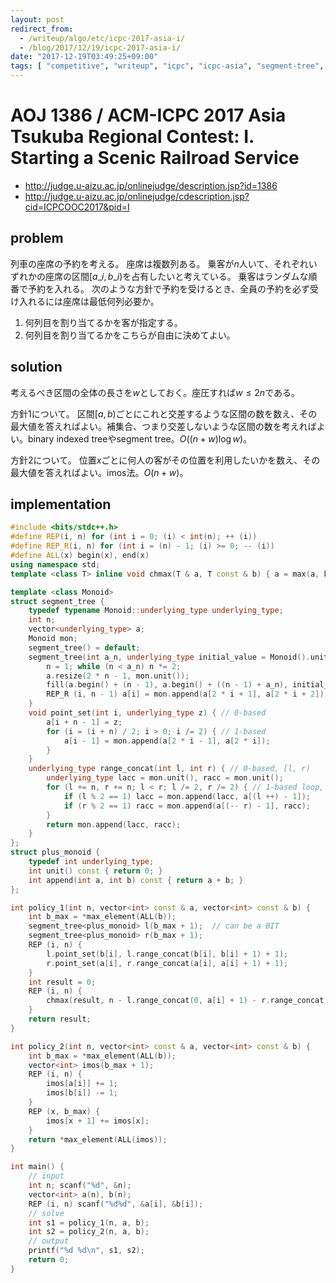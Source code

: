 ```yaml
---
layout: post
redirect_from:
  - /writeup/algo/etc/icpc-2017-asia-i/
  - /blog/2017/12/19/icpc-2017-asia-i/
date: "2017-12-19T03:49:25+09:00"
tags: [ "competitive", "writeup", "icpc", "icpc-asia", "segment-tree", "range-sum-query", "imos", "scheduling" ]
---
```


# AOJ 1386 / ACM-ICPC 2017 Asia Tsukuba Regional Contest: I. Starting a Scenic Railroad Service

-   <http://judge.u-aizu.ac.jp/onlinejudge/description.jsp?id=1386>
-   <http://judge.u-aizu.ac.jp/onlinejudge/cdescription.jsp?cid=ICPCOOC2017&pid=I>

## problem

列車の座席の予約を考える。
座席は複数列ある。
乗客が$n$人いて、それぞれいずれかの座席の区間$[a\_i, b\_i)$を占有したいと考えている。
乗客はランダムな順番で予約を入れる。
次のような方針で予約を受けるとき、全員の予約を必ず受け入れるには座席は最低何列必要か。

1.  何列目を割り当てるかを客が指定する。
2.  何列目を割り当てるかをこちらが自由に決めてよい。

## solution

考えるべき区間の全体の長さを$w$としておく。座圧すれば$w \le 2n$である。

方針$1$について。
区間$[a, b)$ごとにこれと交差するような区間の数を数え、その最大値を答えればよい。補集合、つまり交差しないような区間の数を考えればよい。binary indexed treeやsegment tree。$O((n + w) \log w)$。

方針$2$について。
位置$x$ごとに何人の客がその位置を利用したいかを数え、その最大値を答えればよい。imos法。$O(n + w)$。

## implementation

``` c++
#include <bits/stdc++.h>
#define REP(i, n) for (int i = 0; (i) < int(n); ++ (i))
#define REP_R(i, n) for (int i = (n) - 1; (i) >= 0; -- (i))
#define ALL(x) begin(x), end(x)
using namespace std;
template <class T> inline void chmax(T & a, T const & b) { a = max(a, b); }

template <class Monoid>
struct segment_tree {
    typedef typename Monoid::underlying_type underlying_type;
    int n;
    vector<underlying_type> a;
    Monoid mon;
    segment_tree() = default;
    segment_tree(int a_n, underlying_type initial_value = Monoid().unit(), Monoid const & a_mon = Monoid()) : mon(a_mon) {
        n = 1; while (n < a_n) n *= 2;
        a.resize(2 * n - 1, mon.unit());
        fill(a.begin() + (n - 1), a.begin() + ((n - 1) + a_n), initial_value); // set initial values
        REP_R (i, n - 1) a[i] = mon.append(a[2 * i + 1], a[2 * i + 2]); // propagate initial values
    }
    void point_set(int i, underlying_type z) { // 0-based
        a[i + n - 1] = z;
        for (i = (i + n) / 2; i > 0; i /= 2) { // 1-based
            a[i - 1] = mon.append(a[2 * i - 1], a[2 * i]);
        }
    }
    underlying_type range_concat(int l, int r) { // 0-based, [l, r)
        underlying_type lacc = mon.unit(), racc = mon.unit();
        for (l += n, r += n; l < r; l /= 2, r /= 2) { // 1-based loop, 2x faster than recursion
            if (l % 2 == 1) lacc = mon.append(lacc, a[(l ++) - 1]);
            if (r % 2 == 1) racc = mon.append(a[(-- r) - 1], racc);
        }
        return mon.append(lacc, racc);
    }
};
struct plus_monoid {
    typedef int underlying_type;
    int unit() const { return 0; }
    int append(int a, int b) const { return a + b; }
};

int policy_1(int n, vector<int> const & a, vector<int> const & b) {
    int b_max = *max_element(ALL(b));
    segment_tree<plus_monoid> l(b_max + 1);  // can be a BIT
    segment_tree<plus_monoid> r(b_max + 1);
    REP (i, n) {
        l.point_set(b[i], l.range_concat(b[i], b[i] + 1) + 1);
        r.point_set(a[i], r.range_concat(a[i], a[i] + 1) + 1);
    }
    int result = 0;
    REP (i, n) {
        chmax(result, n - l.range_concat(0, a[i] + 1) - r.range_concat(b[i], b_max + 1));
    }
    return result;
}

int policy_2(int n, vector<int> const & a, vector<int> const & b) {
    int b_max = *max_element(ALL(b));
    vector<int> imos(b_max + 1);
    REP (i, n) {
        imos[a[i]] += 1;
        imos[b[i]] -= 1;
    }
    REP (x, b_max) {
        imos[x + 1] += imos[x];
    }
    return *max_element(ALL(imos));
}

int main() {
    // input
    int n; scanf("%d", &n);
    vector<int> a(n), b(n);
    REP (i, n) scanf("%d%d", &a[i], &b[i]);
    // solve
    int s1 = policy_1(n, a, b);
    int s2 = policy_2(n, a, b);
    // output
    printf("%d %d\n", s1, s2);
    return 0;
}
```
